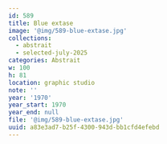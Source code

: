 ```yaml
---
id: 589
title: Blue extase
image: '@img/589-blue-extase.jpg'
collections:
  - abstrait
  - selected-july-2025
categories: Abstrait
w: 100
h: 81
location: graphic studio
note: ''
year: '1970'
year_start: 1970
year_end: null
file: '@img/589-blue-extase.jpg'
uuid: a83e3ad7-b25f-4300-943d-bb1cfd4efebd
---
```


